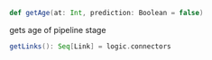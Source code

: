 ```Scala
def getAge(at: Int, prediction: Boolean = false)
```
gets age of pipeline stage

```scala
getLinks(): Seq[Link] = logic.connectors
```

